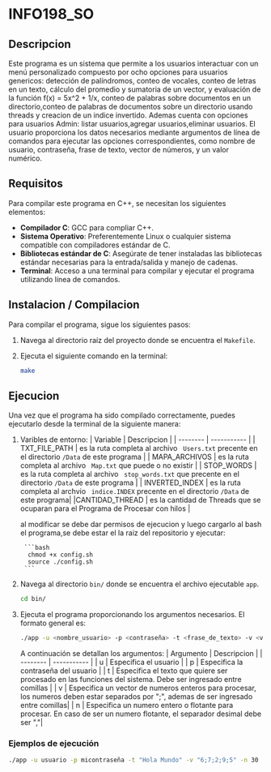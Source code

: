 # INFO198_SO
## Descripcion
Este programa es un sistema que permite a los usuarios interactuar con un menú personalizado compuesto por ocho opciones para usuarios genericos:
detección de palíndromos, conteo de vocales, conteo de letras en un texto, cálculo del promedio y sumatoria de un vector, y 
evaluación de la función f(x) = 5x^2 + 1/x, conteo de palabras sobre documentos en un directorio,conteo de palabras de documentos sobre un directorio usando threads y creacion de un indice invertido. Ademas cuenta con opciones para usuarios Admin: listar usuarios,agregar usuarios,eliminar usuarios. El usuario proporciona los datos necesarios mediante argumentos de 
línea de comandos para ejecutar las opciones correspondientes, como nombre de usuario, contraseña, frase de texto,
vector de números, y un valor numérico.

## Requisitos
Para compilar este programa en C++, se necesitan los siguientes elementos:

- **Compilador C**: GCC para compliar C++.
- **Sistema Operativo**: Preferentemente Linux o cualquier sistema compatible con compiladores estándar de C.
- **Bibliotecas estándar de C**: Asegúrate de tener instaladas las bibliotecas estándar necesarias para la entrada/salida y manejo de cadenas.
- **Terminal**: Acceso a una terminal para compilar y ejecutar el programa utilizando línea de comandos.
## Instalacion / Compilacion
Para compilar el programa, sigue los siguientes pasos:

1. Navega al directorio raíz del proyecto donde se encuentra el `Makefile`.
2. Ejecuta el siguiente comando en la terminal:

   ```bash
   make
## Ejecucion

Una vez que el programa ha sido compilado correctamente, puedes ejecutarlo desde la terminal de la siguiente manera:

1. Varibles de entorno:
   | Variable | Descripcion |
    | -------- | ----------- |
    | TXT_FILE_PATH | es la ruta completa al archivo ` Users.txt` precente en el directorio  `/Data` de este programa |
    | MAPA_ARCHIVOS | es la ruta completa al archivo ` Map.txt` que puede o no existir |
    | STOP_WORDS | es la ruta completa al archivo ` stop_words.txt` que precente en el directorio `/Data` de este programa |
    | INVERTED_INDEX | es la ruta completa al archvio ` indice.INDEX` precente en el directorio `/Data` de este programa|
    |CANTIDAD_THREAD | es la cantidad de Threads que se ocuparan para el Programa de Procesar con hilos |
    
    al modificar se debe dar permisos de ejecucion y luego cargarlo al bash el programa,se debe estar el la raiz del repositorio y ejecutar:

        ```bash
         chmod +x config.sh
         source ./config.sh
        ```
2. Navega al directorio `bin/` donde se encuentra el archivo ejecutable `app`.

   ```bash
   cd bin/
   ```

3. Ejecuta el programa proporcionando los argumentos necesarios. El formato general es:
    ```bash
    ./app -u <nombre_usuario> -p <contraseña> -t <frase_de_texto> -v <vector_de_números> -n <número>
    ```
    A continuación se detallan los argumentos:
    | Argumento | Descripcion |
    | -------- | ----------- |
    | u | Especifica el usuario |
    | p | Especifica la contraseña del usuario |
    | t | Especifica el texto que quiere ser procesado en las funciones del sistema. Debe ser ingresado entre comillas |
    | v | Especifica un vector  de numeros enteros para procesar, los numeros deben estar separados por ";", ademas de ser ingresado entre comillas|
    | n | Especifica un numero entero o flotante para procesar. En caso de ser un numero flotante, el separador desimal debe ser ","|



### Ejemplos de ejecución
```bash
./app -u usuario -p micontraseña -t "Hola Mundo" -v "6;7;2;9;5" -n 30
```



